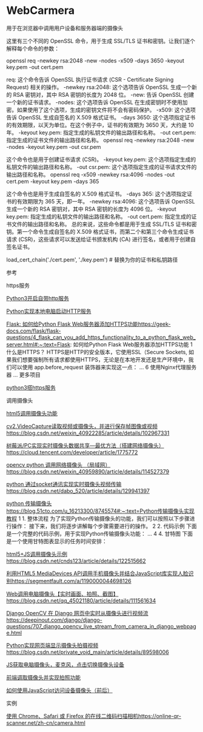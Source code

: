 # WebCarmera
用于在浏览器中调用用户设备和服务器端的摄像头



这里有三个不同的 OpenSSL 命令，用于生成 SSL/TLS 证书和密钥。让我们逐个解释每个命令的参数：

openssl req -newkey rsa:2048 -new -nodes -x509 -days 3650 -keyout key.pem -out cert.pem

req: 这个命令告诉 OpenSSL 执行证书请求 (CSR - Certificate Signing Request) 相关的操作。
-newkey rsa:2048: 这个选项告诉 OpenSSL 生成一个新的 RSA 密钥对，其中 RSA 密钥的长度为 2048 位。
-new: 告诉 OpenSSL 创建一个新的证书请求。
-nodes: 这个选项告诉 OpenSSL 在生成密钥时不使用加密。如果使用了这个选项，生成的密钥文件将不会有密码保护。
-x509: 这个选项告诉 OpenSSL 生成自签名的 X.509 格式证书。
-days 3650: 这个选项指定证书的有效期限，以天为单位。在这个例子中，证书的有效期为 3650 天，大约是 10 年。
-keyout key.pem: 指定生成的私钥文件的输出路径和名称。
-out cert.pem: 指定生成的证书文件的输出路径和名称。
openssl req -newkey rsa:2048 -new -nodes -keyout key.pem -out csr.pem

这个命令也是用于创建证书请求 (CSR)。
-keyout key.pem: 这个选项指定生成的私钥文件的输出路径和名称。
-out csr.pem: 这个选项指定生成的证书请求文件的输出路径和名称。
openssl req -x509 -newkey rsa:4096 -nodes -out cert.pem -keyout key.pem -days 365

这个命令也是用于生成自签名的 X.509 格式证书。
-days 365: 这个选项指定证书的有效期限为 365 天，即一年。
-newkey rsa:4096: 这个选项告诉 OpenSSL 生成一个新的 RSA 密钥对，其中 RSA 密钥的长度为 4096 位。
-keyout key.pem: 指定生成的私钥文件的输出路径和名称。
-out cert.pem: 指定生成的证书文件的输出路径和名称。
总的来说，这些命令都是用于生成 SSL/TLS 证书和密钥。第一个命令生成自签名的 X.509 格式证书，而第二个和第三个命令生成证书请求 (CSR)，这些请求可以发送给证书颁发机构 (CA) 进行签名，或者用于创建自签名证书。

load_cert_chain('./cert.pem', './key.pem')  # 替换为你的证书和私钥路径



参考

https服务

[Python3开启自带http服务](https://blog.csdn.net/SPACESTUDIO/article/details/86760104)

[Python实现本地电脑启动HTTP服务](https://blog.csdn.net/songpeiying/article/details/131637405)

[Flask: 如何给Python Flask Web服务器添加HTTPS功能](https://geek-docs.com/flask/flask-questions/4_flask_can_you_add_https_functionality_to_a_python_flask_web_server.html#:~:text=Flask:%20%E5%A6%82%E4%BD%95%E7%BB%99Python%20Flask%20Web%E6%9C%8D%E5%8A%A1%E5%99%A8%E6%B7%BB%E5%8A%A0HTTPS%E5%8A%9F%E8%83%BD%201%20%E4%BB%80%E4%B9%88%E6%98%AFHTTPS%EF%BC%9F%20HTTPS%E6%98%AFHTTP%E7%9A%84%E5%AE%89%E5%85%A8%E7%89%88%E6%9C%AC%EF%BC%8C%E5%AE%83%E4%BD%BF%E7%94%A8SSL%EF%BC%88Secure%20Sockets,%20%E5%A6%82%E6%9E%9C%E6%88%91%E4%BB%AC%E6%83%B3%E8%A6%81%E5%BC%BA%E5%88%B6%E6%89%80%E6%9C%89%E8%AF%B7%E6%B1%82%E9%83%BD%E4%BD%BF%E7%94%A8HTTPS%EF%BC%8C%E6%97%A0%E8%AE%BA%E6%98%AF%E5%9C%A8%E6%9C%AC%E5%9C%B0%E5%BC%80%E5%8F%91%E8%BF%98%E6%98%AF%E7%94%9F%E4%BA%A7%E7%8E%AF%E5%A2%83%E4%B8%AD%EF%BC%8C%E6%88%91%E4%BB%AC%E5%8F%AF%E4%BB%A5%E4%BD%BF%E7%94%A8%20app.before_request%20%E8%A3%85%E9%A5%B0%E5%99%A8%E6%9D%A5%E5%AE%9E%E7%8E%B0%E8%BF%99%E4%B8%80%E7%82%B9%EF%BC%9A%20...%206%20%E4%BD%BF%E7%94%A8Nginx%E4%BB%A3%E7%90%86%E6%9C%8D%E5%8A%A1%E5%99%A8%20...%20%E6%9B%B4%E5%A4%9A%E9%A1%B9%E7%9B%AE)https://geek-docs.com/flask/flask-questions/4_flask_can_you_add_https_functionality_to_a_python_flask_web_server.html#:~:text=Flask: 如何给Python Flask Web服务器添加HTTPS功能 1 什么是HTTPS？ HTTPS是HTTP的安全版本，它使用SSL（Secure Sockets, 如果我们想要强制所有请求都使用HTTPS，无论是在本地开发还是生产环境中，我们可以使用 app.before_request 装饰器来实现这一点： ... 6 使用Nginx代理服务器 ... 更多项目

[python3搭https服务](https://blog.csdn.net/junbujianwpl/article/details/104405552)


调用摄像头

[html5调用摄像头功能](https://segmentfault.com/a/1190000014741852)

[cv2.VideoCapture读取视频或摄像头，并进行保存帧图像或视频](https://blog.csdn.net/weixin_40922285/article/details/102967331)https://blog.csdn.net/weixin_40922285/article/details/102967331

[树莓派/PC实现实时摄像头数据共享—最优方法（搭建网络摄像头）](https://cloud.tencent.com/developer/article/1775772)https://cloud.tencent.com/developer/article/1775772

[opencv python 调用网络摄像头 （局域网）](https://blog.csdn.net/weixin_40959890/article/details/114527379)https://blog.csdn.net/weixin_40959890/article/details/114527379

[python 通过socket通讯实现实时摄像头视频传输](https://blog.csdn.net/dabo_520/article/details/129941397)https://blog.csdn.net/dabo_520/article/details/129941397

[python 传输摄像头](https://blog.51cto.com/u_16213300/8745574#:~:text=Python%20%E4%BC%A0%E8%BE%93%E6%91%84%E5%83%8F%E5%A4%B4%E5%AE%9E%E7%8E%B0%E6%95%99%E7%A8%8B%201%201.%E6%95%B4%E4%BD%93%E6%B5%81%E7%A8%8B%20%E4%B8%BA%E4%BA%86%E5%AE%9E%E7%8E%B0Python%E4%BC%A0%E8%BE%93%E6%91%84%E5%83%8F%E5%A4%B4%E7%9A%84%E5%8A%9F%E8%83%BD%EF%BC%8C%E6%88%91%E4%BB%AC%E5%8F%AF%E4%BB%A5%E6%8C%89%E7%85%A7%E4%BB%A5%E4%B8%8B%E6%AD%A5%E9%AA%A4%E8%BF%9B%E8%A1%8C%E6%93%8D%E4%BD%9C%EF%BC%9A%20%E6%8E%A5%E4%B8%8B%E6%9D%A5%EF%BC%8C%E6%88%91%E4%BB%AC%E5%B0%86%E9%80%90%E6%AD%A5%E8%AE%B2%E8%A7%A3%E6%AF%8F%E4%B8%AA%E6%AD%A5%E9%AA%A4%E9%9C%80%E8%A6%81%E8%BF%9B%E8%A1%8C%E7%9A%84%E6%93%8D%E4%BD%9C%E3%80%822%202.%E4%BB%A3%E7%A0%81%E7%A4%BA%E4%BE%8B%20%E4%B8%8B%E9%9D%A2%E6%98%AF%E4%B8%80%E4%B8%AA%E5%AE%8C%E6%95%B4%E7%9A%84%E4%BB%A3%E7%A0%81%E7%A4%BA%E4%BE%8B%EF%BC%8C%E7%94%A8%E4%BA%8E%E5%AE%9E%E7%8E%B0Python%E4%BC%A0%E8%BE%93%E6%91%84%E5%83%8F%E5%A4%B4%E5%8A%9F%E8%83%BD%EF%BC%9A%20...4%204.%E7%94%98%E7%89%B9%E5%9B%BE%20%E4%B8%8B%E9%9D%A2%E6%98%AF%E4%B8%80%E4%B8%AA%E4%BD%BF%E7%94%A8%E7%94%98%E7%89%B9%E5%9B%BE%E8%A1%A8%E6%98%BE%E7%A4%BA%E7%9A%84%E4%BB%BB%E5%8A%A1%E6%97%B6%E9%97%B4%E5%AE%89%E6%8E%92%EF%BC%9A)https://blog.51cto.com/u_16213300/8745574#:~:text=Python传输摄像头实现教程 1 1. 整体流程 为了实现Python传输摄像头的功能，我们可以按照以下步骤进行操作： 接下来，我们将逐步讲解每个步骤需要进行的操作。 2 2. 代码示例 下面是一个完整的代码示例，用于实现Python传输摄像头功能： ... 4 4. 甘特图 下面是一个使用甘特图表显示的任务时间安排：

[html5+JS调用摄像头示例](https://blog.csdn.net/cnds123/article/details/122515662)https://blog.csdn.net/cnds123/article/details/122515662

[利用HTML5 MediaDevices API调用手机摄像头并结合JavaScript库实现人脸识别](https://segmentfault.com/a/1190000044698126)https://segmentfault.com/a/1190000044698126

[Web调用电脑摄像头【实时画面、拍照、截图】](https://blog.csdn.net/qq_45021180/article/details/111561634)https://blog.csdn.net/qq_45021180/article/details/111561634

[Django OpenCV 在 Django 网页中实时从摄像头进行视频流](https://deepinout.com/django/django-questions/707_django_opencv_live_stream_from_camera_in_django_webpage.html)https://deepinout.com/django/django-questions/707_django_opencv_live_stream_from_camera_in_django_webpage.html

[Python实现网页端显示摄像头拍摄视频](https://blog.csdn.net/private_void_main/article/details/89598006)https://blog.csdn.net/private_void_main/article/details/89598006

[JS获取电脑摄像头，麦克风，点击切换摄像头设备](https://blog.csdn.net/qq_36947128/article/details/118526979)

[前端调取摄像头并实现拍照功能](https://zhuanlan.zhihu.com/p/661985982)

[如何使用JavaScript访问设备摄像头（前后）](https://cloud.tencent.com/developer/article/1641490)




实例

[使用 Chrome、Safari 或 Firefox 的在线二维码扫描相机](https://online-qr-scanner.net/zh-cn/camera.html)https://online-qr-scanner.net/zh-cn/camera.html












